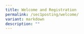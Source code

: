 ```yaml
---
title: Welcome and Registration
permalink: /sec1posting/welcome/
variant: markdown
description: ""
---
```

